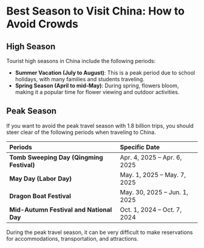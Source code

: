 # Best Season to Visit China: How to Avoid Crowds

## High Season

Tourist high seasons in China include the following periods:

- **Summer Vacation (July to August)**: This is a peak period due to school holidays, with many families and students traveling.
- **Spring Season (April to mid-May)**: During spring, flowers bloom, making it a popular time for flower viewing and outdoor activities.

## Peak Season

If you want to avoid the peak travel season with 1.8 billion trips, you should steer clear of the following periods when traveling to China.

| Periods                                   | Specific Date                |
| :---------------------------------------- | :--------------------------- |
| **Tomb Sweeping Day (Qingming Festival)** | Apr. 4, 2025 – Apr. 6, 2025  |
| **May Day (Labor Day)**                   | May. 1, 2025 – May. 7, 2025  |
| **Dragon Boat Festival**                  | May. 30, 2025 – Jun. 1, 2025 |
| **Mid-Autumn Festival and National Day**  | Oct. 1, 2024 – Oct. 7, 2024  |

During the peak travel season, it can be very difficult to make reservations for accommodations, transportation, and attractions.
